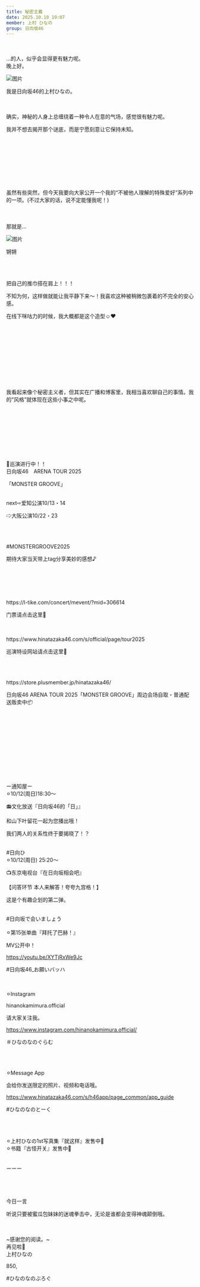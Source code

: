 ```yaml
---
title: 秘密主義
date: 2025.10.10 19:07
member: 上村 ひなの
group: 日向坂46
---
```


<br>
<br>
…的人，似乎会显得更有魅力呢。

<br>
晚上好。

![图片](https://cdn.hinatazaka46.com/files/14/diary/official/member/moblog/202510/mobpTwe0R.jpg)

我是日向坂46的上村ひなの。

<br>
<br>
确实，神秘的人身上总缠绕着一种令人在意的气场，感觉很有魅力呢。

我并不想去揭开那个谜底，而是宁愿刻意让它保持未知。

<br>
<br>
<br>
<br>
<br>
<br>
<br>
<br>
虽然有些突然，但今天我要向大家公开一个我的“不被他人理解的特殊爱好”系列中的一项。(不过大家的话，说不定能懂我呢！)

<br>
<br>
<br>
<br>
那就是…

![图片](https://cdn.hinatazaka46.com/files/14/diary/official/member/moblog/202510/mob3Kls2P.jpg)

锵锵

<br>
<br>
<br>
把自己的推巾搭在肩上！！！

不知为何，这样做就能让我平静下来～！我喜欢这种被稍微包裹着的不完全的安心感。

在线下咪咕力的时候，我大概都是这个造型☺️❤️

<br>
<br>
<br>
<br>
<br>
<br>
<br>
<br>
<br>
<br>
我看起来像个秘密主义者，但其实在广播和博客里，我相当喜欢聊自己的事情。我的“风格”就体现在这些小事之中呢。

<br>
<br>
<br>
<br>
<br>
<br>
<br>
<br>
<br>
<br>
📢巡演进行中！！

<br>
日向坂46　ARENA TOUR 2025

「MONSTER GROOVE」

<br>
next⇨爱知公演10/13・14

⇨大阪公演10/22・23

<br>
<br>
<br>
#MONSTERGROOVE2025

期待大家当天带上tag分享美妙的感想♪

<br>
<br>
<br>
<br>
<br>
https://l-tike.com/concert/mevent/?mid=306614

门票请点击这里🎫

<br>
<br>
https://www.hinatazaka46.com/s/official/page/tour2025

巡演特设网站请点击这里👻

<br>
<br>
<br>
https://store.plusmember.jp/hinatazaka46/

日向坂46 ARENA TOUR 2025「MONSTER GROOVE」周边会场自取・普通配送贩卖中📦

<br>
<br>
<br>
<br>
<br>
<br>
<br>
<br>
<br>
<br>
<br>
ー通知屋ー

<br>
⚪︎10/12(周日)18:30〜

📻文化放送『日向坂46的「日」』

和山下叶留花一起为您播出哦！

我们两人的关系性终于要揭晓了！？

<br>
#日向ひ

<br>
⚪︎10/12(周日) 25:20〜

📺东京电视台『在日向坂相会吧』

【问答环节 本人来解答！夸夸九宫格！】

这是个有趣企划的第二弹。

<br>
#日向坂で会いましょう

<br>
<br>
⚪︎第15张单曲『拜托了巴赫！』

MV公开中！

https://youtu.be/XYTjRxWe9Jc

#日向坂46_お願いバッハ

<br>
<br>
⚪︎Instagram

hinanokamimura.official

请大家关注我。

https://www.instagram.com/hinanokamimura.official/

＃ひなのなのぐらむ

<br>
<br>
<br>
⚪︎Message App

会给你发送限定的照片、视频和电话哦。

https://www.hinatazaka46.com/s/h46app/page_common/app_guide

#ひなのなのとーく

<br>
<br>
<br>
︎⚪︎上村ひなの1st写真集『就这样』发售中📸

<br>
⚪︎书籍『古怪开关』发售中📘

<br>
<br>
<br>
︎ーーー

<br>
<br>
<br>
<br>
<br>
今日一言

听说只要被蜜瓜包妹妹的迷魂拳击中，无论是谁都会变得神魂颠倒哦。

<br>
<br>
~感谢您的阅读。~

<br>
再见啦🪽

<br>
上村ひなの

850,

#ひなのなのぶろぐ

<br>